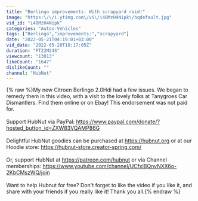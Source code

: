 ```yaml
---
title: "Berlingo improvements: With scrapyard raid!"
image: "https:\/\/i.ytimg.com\/vi\/i48MzH4Nipk\/hqdefault.jpg"
vid_id: "i48MzH4Nipk"
categories: "Autos-Vehicles"
tags: ["Berlingo","improvements:","scrapyard"]
date: "2022-05-21T04:19:01+03:00"
vid_date: "2022-05-20T18:17:05Z"
duration: "PT22M24S"
viewcount: "13013"
likeCount: "1647"
dislikeCount: ""
channel: "HubNut"
---
```

{% raw %}My new Citroen Berlingo 2.0Hdi had a few issues. We began to remedy them in this video, with a visit to the lovely folks at Tanygroes Car Dismantlers. Find them online or on Ebay! This endorsement was not paid for.<br /><br />Support HubNut via PayPal: <a rel="nofollow" target="blank" href="https://www.paypal.com/donate/?hosted_button_id=ZXW83VQAMP86G">https://www.paypal.com/donate/?hosted_button_id=ZXW83VQAMP86G</a><br /><br />Delightful HubNut goodies can be purchased at <a rel="nofollow" target="blank" href="https://hubnut.org">https://hubnut.org</a> or at our Hoodie store: <a rel="nofollow" target="blank" href="https://hubnut-store.creator-spring.com/">https://hubnut-store.creator-spring.com/</a><br /><br />Or, support HubNut at <a rel="nofollow" target="blank" href="https://patreon.com/hubnut">https://patreon.com/hubnut</a> or via Channel memberships: <a rel="nofollow" target="blank" href="https://www.youtube.com/channel/UCfxlBQnvNXX6o-2KbCMszWQ/join">https://www.youtube.com/channel/UCfxlBQnvNXX6o-2KbCMszWQ/join</a> <br /><br />Want to help Hubnut for free? Don't forget to like the video if you like it, and share with your friends if you really like it! Thank you all.{% endraw %}

